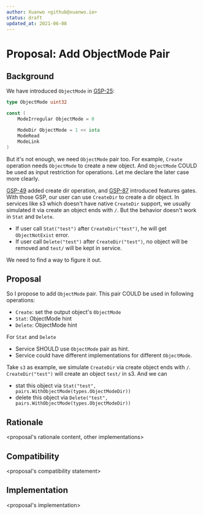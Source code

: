 ```yaml
---
author: Xuanwo <github@xuanwo.io>
status: draft
updated_at: 2021-06-08
---
```


# Proposal: Add ObjectMode Pair

## Background

We have introduced `ObjectMode` in [GSP-25]:

```go
type ObjectMode uint32

const (
	ModeIrregular ObjectMode = 0

	ModeDir ObjectMode = 1 << iota
	ModeRead
	ModeLink
)
```

But it's not enough, we need `ObjectMode` pair too. For example, `Create` operation needs `ObjectMode` to create a new object. And `ObjectMode` COULD be used as input restriction for operations. Let me declare the later case more clearly.

[GSP-49] added create dir operation, and [GSP-87] introduced features gates. With those GSP, our user can use `CreateDir` to create a dir object. In services like s3 which doesn't have native `CreateDir` support, we usually simulated it via create an object ends with `/`. But the behavior doesn't work in `Stat` and `Delete`.

- If user call `Stat("test")` after `CreateDir("test")`, he will get `ObjectNotExist` error.
- If user call `Delete("test")` after `CreateDir("test")`, no object will be removed and `test/` will be kept in service.

We need to find a way to figure it out.

## Proposal

So I propose to add `ObjectMode` pair. This pair COULD be used in following operations:

- `Create`: set the output object's `ObjectMode`
- `Stat`: ObjectMode hint
- `Delete`: ObjectMode hint

For `Stat` and `Delete`

- Service SHOULD use `ObjectMode` pair as hint.
- Service could have different implementations for different `ObjectMode`.
    
Take `s3` as example, we simulate `CreateDir` via create object ends with `/`. `CreateDir("test")` will create an object `test/` in s3. And we can 

- stat this object via `Stat("test", pairs.WithObjectMode(types.ObjectModeDir))`
- delete this object via `Delete("test", pairs.WithObjectMode(types.ObjectModeDir))`

## Rationale

<proposal's rationale content, other implementations>

## Compatibility

<proposal's compatibility statement>

## Implementation

<proposal's implementation>


[GSP-25]: ./25-object-mode.md
[GSP-49]: ./49-add-create-dir-operation.md
[GSP-87]: ./87-feature-gates.md